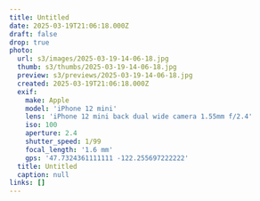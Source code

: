 ```yaml
---
title: Untitled
date: 2025-03-19T21:06:18.000Z
draft: false
drop: true
photo:
  url: s3/images/2025-03-19-14-06-18.jpg
  thumb: s3/thumbs/2025-03-19-14-06-18.jpg
  preview: s3/previews/2025-03-19-14-06-18.jpg
  created: 2025-03-19T21:06:18.000Z
  exif:
    make: Apple
    model: 'iPhone 12 mini'
    lens: 'iPhone 12 mini back dual wide camera 1.55mm f/2.4'
    iso: 100
    aperture: 2.4
    shutter_speed: 1/99
    focal_length: '1.6 mm'
    gps: '47.7324361111111 -122.255697222222'
  title: Untitled
  caption: null
links: []
---
```


